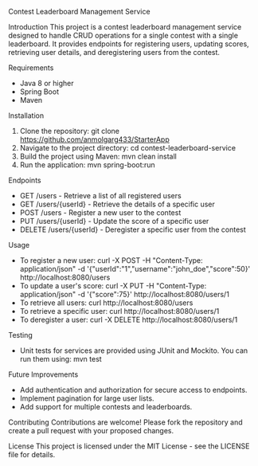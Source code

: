 Contest Leaderboard Management Service

Introduction
This project is a contest leaderboard management service designed to handle CRUD operations for a single contest with a single leaderboard. It provides endpoints for registering users, updating scores, retrieving user details, and deregistering users from the contest.

Requirements
- Java 8 or higher
- Spring Boot
- Maven

Installation
1. Clone the repository:
   git clone https://github.com/anmolgarg433/StarterApp
2. Navigate to the project directory:
   cd contest-leaderboard-service
3. Build the project using Maven:
   mvn clean install
4. Run the application:
   mvn spring-boot:run

Endpoints
- GET /users - Retrieve a list of all registered users
- GET /users/{userId} - Retrieve the details of a specific user
- POST /users - Register a new user to the contest
- PUT /users/{userId} - Update the score of a specific user
- DELETE /users/{userId} - Deregister a specific user from the contest

Usage
- To register a new user:
  curl -X POST -H "Content-Type: application/json" -d '{"userId":"1","username":"john_doe","score":50}' http://localhost:8080/users
- To update a user's score:
  curl -X PUT -H "Content-Type: application/json" -d '{"score":75}' http://localhost:8080/users/1
- To retrieve all users:
  curl http://localhost:8080/users
- To retrieve a specific user:
  curl http://localhost:8080/users/1
- To deregister a user:
  curl -X DELETE http://localhost:8080/users/1

Testing
- Unit tests for services are provided using JUnit and Mockito. You can run them using:
  mvn test

Future Improvements
- Add authentication and authorization for secure access to endpoints.
- Implement pagination for large user lists.
- Add support for multiple contests and leaderboards.

Contributing
Contributions are welcome! Please fork the repository and create a pull request with your proposed changes.

License
This project is licensed under the MIT License - see the LICENSE file for details.
